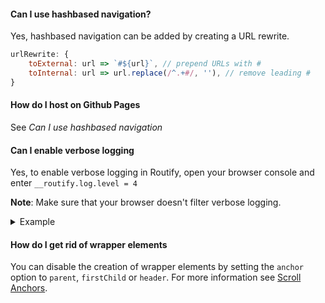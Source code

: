 #### Can I use hashbased navigation?
Yes, hashbased navigation can be added by creating a URL rewrite.
```javascript
urlRewrite: {
    toExternal: url => `#${url}`, // prepend URLs with #
    toInternal: url => url.replace(/^.+#/, ''), // remove leading #
}    
```

#### How do I host on Github Pages
See *Can I use hashbased navigation*

#### Can I enable verbose logging
Yes, to enable verbose logging in Routify, open your browser console and enter `__routify.log.level = 4`

**Note**: Make sure that your browser doesn't filter verbose logging.
<details>
<summary>Example
</summary>
<img src="/assets/console-logging.webp" />
</details>

#### How do I get rid of wrapper elements
You can disable the creation of wrapper elements by setting the `anchor` option to `parent`, `firstChild` or `header`. For more information see [Scroll Anchors](/docs/guide/advanced/scroll-anchors).